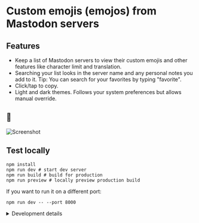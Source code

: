 # Custom emojis (emojos) from Mastodon servers
  
## Features

- Keep a list of Mastodon servers to view their custom emojis and other features like character limit and translation.
- Searching your list looks in the server name and any personal notes you add to it. Tip: You can search for your favorites by typing "favorite".
- Click/tap to copy.
- Light and dark themes. Follows your system preferences but allows manual override.

## 📸

![Screenshot](https://i.imgur.com/UNum05Y.png)

## Test locally
```shell
npm install
npm run dev # start dev server
npm run build # build for production
npm run preview # locally preview production build
```

If you want to run it on a different port:
```shell
npm run dev -- --port 8000
```

<details> 
<summary>Development details</summary>

This app was bootstrapped with Vite as the bundler and dev server and the React template:
```shell
npm create vite@latest name-of-your-project -- --template react
# follow prompts
cd <your new project directory>
npm install <your dependencies>
npm run dev
```

The Service Worker was generated with Workbox. To set up the CLI:
```shell
npm install workbox-cli --save-dev
npx workbox wizard
```
To use it follow the [CLI help text](https://raw.githubusercontent.com/GoogleChrome/workbox/main/packages/workbox-cli/src/lib/help-text.js) to run either `generateSW` or `injectManifest`.
</details>  